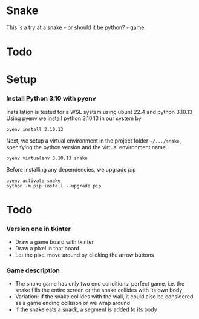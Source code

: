 # Snake
This is a try at a snake - or should it be python? - game.

# Todo

# Setup
### Install Python 3.10 with pyenv
Installation is tested for a WSL system using ubunt 22.4 and python 3.10.13
Using pyenv we install python 3.10.13 in our system by
```
pyenv install 3.10.13
```
Next, we setup a virtual environment in the project folder `~/.../snake`, specifying the python version and the virtual environment name. 
```
pyenv virtualenv 3.10.13 snake
```
Before installing any dependencies, we upgrade pip
```
pyenv activate snake
python -m pip install --upgrade pip
```


# Todo
### Version one in tkinter
- Draw a game board with tkinter
- Draw a pixel in that board
- Let the pixel move around by clicking the arrow buttons

### Game description
- The snake game has only two end conditions: perfect game, i.e. the snake fills the entire screen or the snake collides with its own body
- Variation: If the snake collides with the wall, it could also be considered as a game ending collision or we wrap around
- If the snake eats a snack, a segment is added to its body